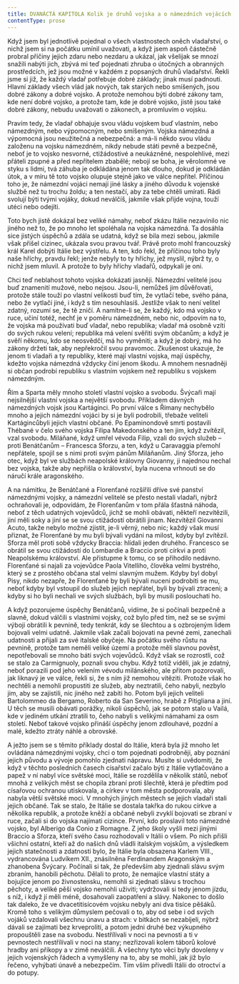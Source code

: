 ```yaml
---
title: DVANÁCTÁ KAPITOLA Kolik je druhů vojska a o námezdních vojácích
contentType: prose
---
```


<section>

Když jsem byl jednotlivě pojednal o všech vlastnostech oněch vladařství, o nichž jsem si na počátku umínil uvažovati, a když jsem aspoň částečně probral příčiny jejich zdaru nebo nezdaru a ukázal, jak všelijak se mnozí snažili nabýti jich, zbývá mi teď pojednati zhruba o útočných a obranných prostředcích, jež jsou možné v každém z popsaných druhů vladařství. Řekli jsme si již, že každý vladař potřebuje dobré základy; jinak musí padnouti. Hlavní základy všech vlád jak nových, tak starých nebo smíšených, jsou dobré zákony a dobré vojsko. A protože nemohou býti dobré zákony tam, kde není dobré vojsko, a protože tam, kde je dobré vojsko, jistě jsou také dobré zákony, nebudu uvažovati o zákonech, a promluvím o vojsku.

Pravím tedy, že vladař obhajuje svou vládu vojskem buď vlastním, nebo námezdným, nebo výpomocným, nebo smíšeným. Vojska námezdná a výpomocná jsou neužitečná a nebezpečná: a má-li někdo svou vládu založenu na vojsku námezdném, nikdy nebude státi pevně a bezpečně, neboť je to vojsko nesvorné, ctižádostivé a neukázněné, nespolehlivé, mezi přáteli zpupné a před nepřítelem zbabělé; nebojí se boha, je věrolomné ve styku s lidmi, tvá záhuba je odkládána jenom tak dlouho, dokud je odkládán útok, a v míru tě toto vojsko olupuje stejně jako ve válce nepřítel. Příčinou toho je, že námezdní vojáci nemají jiné lásky a jiného důvodu k vojenské službě než tu trochu žoldu; a ten nestačí, aby za tebe chtěli umírati. Rádi svolují býti tvými vojáky, dokud neválčíš, jakmile však přijde vojna, touží utéci nebo odejíti.

Toto bych jistě dokázal bez veliké námahy, neboť zkázu Itálie nezavinilo nic jiného než to, že po mnoho let spoléhala na vojska námezdná. Ta dosáhla sice jistých úspěchů a zdála se udatná, když se bila mezi sebou, jakmile však přišel cizinec, ukázala svou pravou tvář. Právě proto mohl francouzský král Karel dobýti Itálie bez výstřelu. A ten, kdo řekl, že příčinou toho byly naše hříchy, pravdu řekl; jenže nebyly to ty hříchy, jež myslil, nýbrž ty, o nichž jsem mluvil. A protože to byly hříchy vladařů, odpykali je oni.

Chci teď neblahost tohoto vojska dokázati jasněji. Námezdní velitelé jsou buď znamenití mužové, nebo nejsou. Jsou-li, nemůžeš jim důvěřovati, protože stále touží po vlastní velikosti buď tím, že vytlačí tebe, svého pána, nebo že vytlačí jiné, i když s tím nesouhlasíš. Jestliže však to není velitel zdatný, rozumí se, že tě zničí. A namítne-li se, že každý, kdo má vojsko v ruce, učiní totéž, nechť je v poměru námezdném, nebo nic, odpovím na to, že vojska má používati buď vladař, nebo republika; vladař má osobně vzíti do svých rukou velení; republika má velení svěřiti svým občanům; a když je svěří někomu, kdo se neosvědčí, má ho vyměniti; a když je dobrý, má ho zákony držeti tak, aby nepřekročil svou pravomoc. Zkušenost ukazuje, že jenom ti vladaři a ty republiky, které mají vlastní vojska, mají úspěchy, kdežto vojska námezdná vždycky činí jenom škodu. A mnohem nesnadněji si občan podrobí republiku s vlastním vojskem než republiku s vojskem námezdným.

Řím a Sparta měly mnoho století vlastní vojsko a svobodu. Švýcaři mají nejsilnější vlastní vojska a největší svobodu. Příkladem dávných námezdných vojsk jsou Kartáginci. Po první válce s Římany nechybělo mnoho a jejich námezdní vojáci by si je byli podrobili, třebaže veliteli Kartágincůbyli jejich vlastní občané. Po Epaminondově smrti postavili Thébané v čelo svého vojska Filipa Makedonského a ten jim, když zvítězil, vzal svobodu. Miláňané, když umřel vévoda Filip, vzali do svých služeb – proti Benátčanům – Francesca Sforzu, a ten, když u Caravaggia přemohl nepřátele, spojil se s nimi proti svým pánům Miláňanům. Jiný Sforza, jeho otec, když byl ve službách neapolské královny Giovanny, ji najednou nechal bez vojska, takže aby nepřišla o království, byla nucena vrhnouti se do náručí krále aragonského.

A na námitku, že Benátčané a Florenťané rozšířili dříve své panství námezdnými vojsky, a námezdní velitelé se přesto nestali vladaři, nýbrž ochraňovali je, odpovídám, že Florenťanům v tom přála šťastná náhoda, neboť z těch udatných vojevůdců, jichž se mohli obávati, někteří nezvítězili, jiní měli soky a jiní se se svou ctižádostí obrátili jinam. Nezvítězil Giovanni Acuto, takže nebylo možné zjistit, je-li věrný, nebo nic; každý však musí přiznat, že Florenťané by mu byli bývali vydáni na milost, kdyby byl zvítězil. Sforza měl proti sobě vždycky Braccia: hlídali jeden druhého. Francesco se obrátil se svou ctižádostí do Lombardie a Braccio proti církvi a proti Neapolskému království. Ale přistupme k tomu, co se přihodilo nedávno. Florenťané si najali za vojevůdce Paola Vitelliho, člověka velmi bystrého, který se z prostého občana stal velmi slavným mužem. Kdyby byl dobyl Pisy, nikdo nezapře, že Florenťané by byli bývali nuceni podrobiti se mu, neboť kdyby byl vstoupil do služeb jejich nepřátel, byli by bývali ztraceni; a kdyby si ho byli nechali ve svých službách, byli by musili poslouchati ho.

A když pozorujeme úspěchy Benátčanů, vidíme, že si počínali bezpečně a slavně, dokud válčili s vlastními vojsky, což bylo před tím, než se se svými výboji obrátili k pevnině, tedy tenkrát, kdy se šlechtou a s ozbrojeným lidem bojovali velmi udatně. Jakmile však začali bojovati na pevné zemi, zanechali udatnosti a přijali za své italské obyčeje. Na počátku svého růstu na pevnině, protože tam neměli veliké území a protože měli slavnou pověst, nepotřebovali se mnoho báti svých vojevůdců. Když však se rozrostli, což se stalo za Carmignuoly, poznali svou chybu. Když totiž viděli, jak je zdatný, neboť porazili pod jeho velením vévodu milánského, ale přitom pozorovali, jak liknavý je ve válce, řekli si, že s ním již nemohou vítěziti. Protože však ho nechtěli a nemohli propustiti ze služeb, aby neztratili, čeho nabyli, nezbylo jim, aby se zajistili, nic jiného než zabíti ho. Potom byli jejich veliteli Bartolommeo da Bergamo, Roberto da San Severino, hrabě z Pitigliana a jiní. U těch se musili obávati porážky, nikoli úspěchů, jak se potom stalo u Vailá, kde v jediném utkání ztratili to, čeho nabyli s velikými námahami za osm století. Neboť takové vojsko přináší úspěchy jenom zdlouhavé, pozdní a malé, kdežto ztráty náhlé a obrovské.

A ježto jsem se s těmito příklady dostal do Itálie, která byla již mnoho let ovládána námezdnými vojsky, chci o tom pojednati podrobněji, aby poznání jejich původu a vývoje pomohlo zjednati nápravu. Musíte si uvědomiti, že když v těchto posledních časech císařství začalo býti z Itálie vytlačováno a papež v ní nabyl více světské moci, Itálie se rozdělila v několik států, neboť mnohá z velikých měst se chopila zbraní proti šlechtě, která je předtím pod císařovou ochranou utiskovala, a církev v tom města podporovala, aby nabyla větší světské moci. V mnohých jiných městech se jejich vladaři stali jejich občané. Tak se stalo, že Itálie se dostala takřka do rukou církve a několika republik, a protože kněží a občané nebyli zvyklí bojovati se zbraní v ruce, začali si do vojska najímati cizince. První, kdo proslavil toto námezdné vojsko, byl Alberigo da Conio z Romagne. Z jeho školy vyšli mezi jinými Braccio a Sforza, kteří svého času rozhodovali v Itálii o všem. Po nich přišli všichni ostatní, kteří až do našich dnů vládli italským vojskům, a výsledkem jejich statečnosti a zdatnosti bylo, že Itálie byla obsazena Karlem VIII., vydrancována Ludvíkem XII., znásilněna Ferdinandem Aragonským a zhanobena Švýcary. Počínali si tak, že především aby zjednali slávu svým zbraním, hanobili pěchotu. Dělali to proto, že nemajíce vlastní státy a bojujíce jenom po živnostensku, nemohli si zjednati slávu s trochou pěchoty, a veliké pěší vojsko nemohli uživiti; vydržovali si tedy jenom jízdu, s níž, i když jí měli méně, dosahovali zaopatření a slávy. Nakonec to došlo tak daleko, že ve dvacetitisícovém vojsku nebyly ani dva tisíce pěšáků. Kromě toho s velikým důmyslem pečovali o to, aby od sebe i od svých vojáků vzdalovali všechnu únavu a strach: v bitkách se nezabíjeli, nýbrž dávali se zajímati bez krveprolití, a potom jedni druhé bez výkupného propouštěli zase na svobodu. Nestřílívali v noci na pevnosti a ti v pevnostech nestřílívali v noci na stany; nezřizovali kolem táborů kolové hradby ani příkopy a v zimě neválčili. A všechny tyto věci byly dovoleny v jejich vojenských řádech a vymyšleny na to, aby se mohli, jak již bylo řečeno, vyhýbati únavě a nebezpečím. Tím vším přivedli Itálii do otroctví a do potupy.

</section>

[^1]: _Francesco Vettori_ (1474-1539), důvěrný přítel Machiavelliův (byli spolu r. 1507 s poselstvím u císaře Maxmiliána); vyslanec republiky florentské u papeže Lva X. __Pozn. překl___._

[^2]: _Filippo da Gasavecchia_, přítel Machiavelliův i Vettoriův. _Pozn. překl._

[^3]: _Pavel_ (Pagolo) _Vettori__,_ bratr Francesca Vettoriho. _Pozn. překl._

[^4]: _Plautův Geta_, postava z Plautovy komedie. _Pozn. překl._

[^5]: Frosino z Panzana, Antonio Guicciardini, Batisto Guicciardini, Filippo Ginori, Tommaso del Bene – Maciavelliovi sousedé a známí. _Pozn. překl._

[^6]: _Frosino z Panzana__,_ _Antonio Guicciardini__,_ _Batista Guicciardini__,_ _Filippo Ginori__,_ _Tommaso del Bene__,_ Machiavelliovi sousedé a známí. _Pozn. překl._

[^7]: (Kdysi) výrobce a podomní obchodník s vápnem. _Pozn. red._

[^8]: Pozdější název _Il Principe – Vladař_. _Pozn. překl._

[^9]: _Giuliano de’ Medici_ (1479–1516) zatím zemřel, takže Machiavelli věnoval pak _Vladaře_ Lorenzovi de’ Medici. _Pozn. překl._

[^10]: _Ardinghelli Piero_, florentský prelát, byl tenkrát sekretářem papeže Lva X. Měl pověst intrikána a Machiavelli se obával, aby se Ardinghelli nevydával za autora _Vladaře_. _Pozn. překl._

[^11]: Brokát se zlatými vlákny nebo oděv z něho zhotovený. _Pozn. red._

[^12]: Nejvyšší státní nebo soudní úředník ve starověkém Římě. _Pozn. red._

[^13]: _Giorgio Scali__,_ bohatý Florenťan, člen vlády, ale tak zpupný, že proti sobě popudil své spoluobčany, „ačkoli ho nedávno předtím zbožňovali“, a byl 1382 sťat. _Pozn. překl._

[^14]: _Konstantinopolský císař:_ Jan Cantacuzen. _Pozn. překl._

[^15]: Narážka na aragonského krále Ferdinanda V. Katolického (1452–1516), o němž i Guicciardini, který býval vyslancem u jeho dvora, napsal: „Má pověst vladaře, který často neplní daný slib. Myslím, že se dovede přetvařovat lépe než kdokoli jiný.“ _Pozn. překl._

[^16]: _Bernabo_ z Milána: z rodu Visconti, známý svými podivínskými skutky, když byl členem milánské vlády. _Pozn. překl._

[^17]: _Nevídané věci_ způsobené bohem: Machiavelli zde jistě nemíní žádné zázraky současné, nýbrž používá k podepření své výzvy obrazu biblického. _Pozn. překl._
